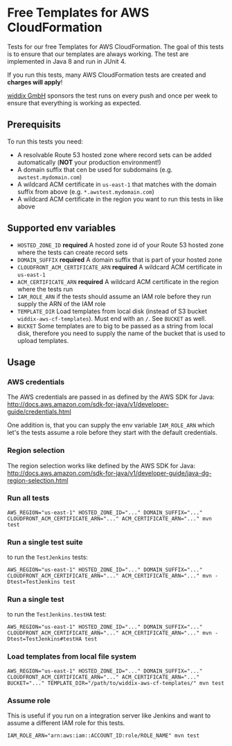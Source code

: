 # Free Templates for AWS CloudFormation

Tests for our free Templates for AWS CloudFormation. The goal of this tests is to ensure that our templates are always working. The test are implemented in Java 8 and run in JUnit 4.

If you run this tests, many AWS CloudFormation tests are created and **charges will apply**!

[widdix GmbH](https://widdix.net) sponsors the test runs on every push and once per week to ensure that everything is working as expected.

## Prerequisits

To run this tests you need:
* A resolvable Route 53 hosted zone where record sets can be added automatically (**NOT** your production environment!)
* A domain suffix that cen be used for subdomains (e.g. `awstest.mydomain.com`)
* A wildcard ACM certificate in `us-east-1` that matches with the domain suffix from above (e.g. `*.awstest.mydomain.com`)
* A wildcard ACM certificate in the region you want to run this tests in like above

## Supported env variables

* `HOSTED_ZONE_ID` **required** A hosted zone id of your Route 53 hosted zone where the tests can create record sets
* `DOMAIN_SUFFIX` **required** A domain suffix that is part of your hosted zone
* `CLOUDFRONT_ACM_CERTIFICATE_ARN` **required** A wildcard ACM certificate in `us-east-1`
* `ACM_CERTIFICATE_ARN` **required** A wildcard ACM certificate in the region where the tests run
* `IAM_ROLE_ARN` if the tests should assume an IAM role before they run supply the ARN of the IAM role
* `TEMPLATE_DIR` Load templates from local disk (instead of S3 bucket `widdix-aws-cf-templates`). Must end with an `/`. See `BUCKET` as well.
* `BUCKET` Some templates are to big to be passed as a string from local disk, therefore you need to supply the name of the bucket that is used to upload templates.

## Usage

### AWS credentials

The AWS credentials are passed in as defined by the AWS SDK for Java: http://docs.aws.amazon.com/sdk-for-java/v1/developer-guide/credentials.html

One addition is, that you can supply the env variable `IAM_ROLE_ARN` which let's the tests assume a role before they start with the default credentials.

### Region selection

The region selection works like defined by the AWS SDK for Java: http://docs.aws.amazon.com/sdk-for-java/v1/developer-guide/java-dg-region-selection.html

### Run all tests

```
AWS_REGION="us-east-1" HOSTED_ZONE_ID="..." DOMAIN_SUFFIX="..." CLOUDFRONT_ACM_CERTIFICATE_ARN="..." ACM_CERTIFICATE_ARN="..." mvn test
```

### Run a single test suite

to run the `TestJenkins` tests:

```
AWS_REGION="us-east-1" HOSTED_ZONE_ID="..." DOMAIN_SUFFIX="..." CLOUDFRONT_ACM_CERTIFICATE_ARN="..." ACM_CERTIFICATE_ARN="..." mvn -Dtest=TestJenkins test
```

### Run a single test

to run the `TestJenkins.testHA` test:

```
AWS_REGION="us-east-1" HOSTED_ZONE_ID="..." DOMAIN_SUFFIX="..." CLOUDFRONT_ACM_CERTIFICATE_ARN="..." ACM_CERTIFICATE_ARN="..." mvn -Dtest=TestJenkins#testHA test
```

### Load templates from local file system

```
AWS_REGION="us-east-1" HOSTED_ZONE_ID="..." DOMAIN_SUFFIX="..." CLOUDFRONT_ACM_CERTIFICATE_ARN="..." ACM_CERTIFICATE_ARN="..." BUCKET="..." TEMPLATE_DIR="/path/to/widdix-aws-cf-templates/" mvn test
```

### Assume role

This is useful if you run on a integration server like Jenkins and want to assume a different IAM role for this tests.

```
IAM_ROLE_ARN="arn:aws:iam::ACCOUNT_ID:role/ROLE_NAME" mvn test
```
